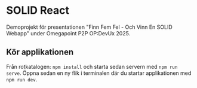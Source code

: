 # SOLID React

Demoprojekt för presentationen "Finn Fem Fel - Och Vinn En SOLID Webapp" under Omegapoint P2P OP:DevUx 2025.

## Kör applikationen

Från rotkatalogen: `npm install` och starta sedan servern med `npm run serve`. Öppna sedan en ny flik i terminalen där du startar applikationen med `npm run dev`.
